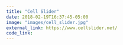 ```yaml
---
title: "Cell Slider"
date: 2018-02-19T16:37:45-05:00
image: "images/cell_slider.jpg"
external_link: https://www.cellslider.net/
code_link:
---
```

